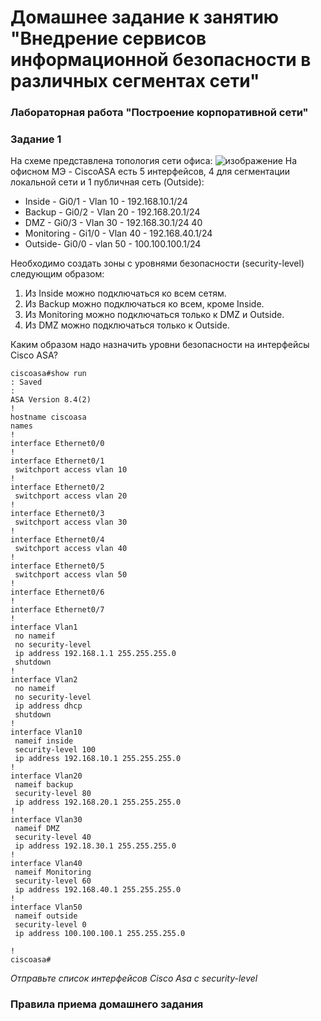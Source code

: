 # Домашнее задание к занятию "Внедрение сервисов информационной безопасности в различных сегментах сети"


### Лабораторная работа "Построение корпоративной сети"

### Задание 1
На схеме представлена топология сети офиса:
![изображение](https://user-images.githubusercontent.com/51816695/180376246-9a3b0697-6248-4fc2-a5fd-eddca9f2e7ba.png)
На офисном МЭ - CiscoASA есть 5 интерфейсов, 4 для сегментации локальной сети и 1 публичная сеть (Outside):

* Inside - Gi0/1 - Vlan 10 - 192.168.10.1/24 
* Backup - Gi0/2 - Vlan 20 - 192.168.20.1/24 
* DMZ - Gi0/3 - Vlan 30 - 192.168.30.1/24 40
* Monitoring - Gi1/0 - Vlan 40 - 192.168.40.1/24 
* Outside- Gi0/0 - vlan 50 - 100.100.100.1/24 

Необходимо создать зоны с уровнями безопасности (security-level) следующим образом:
1) Из Inside можно подключаться ко всем сетям.
2) Из Backup можно подключаться ко всем, кроме Inside.
3) Из Monitoring можно подключаться только к DMZ и Outside.
4) Из DMZ можно подключаться только к Outside.

Каким образом надо назначить уровни безопасности на интерфейсы Cisco ASA? 

```
ciscoasa#show run
: Saved
:
ASA Version 8.4(2)
!
hostname ciscoasa
names
!
interface Ethernet0/0
!
interface Ethernet0/1
 switchport access vlan 10
!
interface Ethernet0/2
 switchport access vlan 20
!
interface Ethernet0/3
 switchport access vlan 30
!
interface Ethernet0/4
 switchport access vlan 40
!
interface Ethernet0/5
 switchport access vlan 50
!
interface Ethernet0/6
!
interface Ethernet0/7
!
interface Vlan1
 no nameif
 no security-level
 ip address 192.168.1.1 255.255.255.0
 shutdown
!
interface Vlan2
 no nameif
 no security-level
 ip address dhcp
 shutdown
!
interface Vlan10
 nameif inside
 security-level 100
 ip address 192.168.10.1 255.255.255.0
!
interface Vlan20
 nameif backup
 security-level 80
 ip address 192.168.20.1 255.255.255.0
!
interface Vlan30
 nameif DMZ
 security-level 40
 ip address 192.18.30.1 255.255.255.0
!
interface Vlan40
 nameif Monitoring
 security-level 60
 ip address 192.168.40.1 255.255.255.0
!
interface Vlan50
 nameif outside
 security-level 0
 ip address 100.100.100.1 255.255.255.0

!
ciscoasa# 
```






*Отправьте список интерфейсов Cisco Asa с security-level*


### Правила приема домашнего задания
